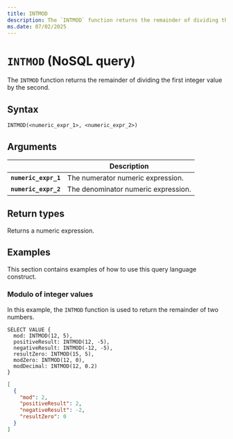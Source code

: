 ```yaml
---
title: INTMOD
description: The `INTMOD` function returns the remainder of dividing the first integer value by the second.
ms.date: 07/02/2025
---
```


# `INTMOD` (NoSQL query)

The `INTMOD` function returns the remainder of dividing the first integer value by the second.

## Syntax

```nosql
INTMOD(<numeric_expr_1>, <numeric_expr_2>)
```

## Arguments

| | Description |
| --- | --- |
| **`numeric_expr_1`** | The numerator numeric expression. |
| **`numeric_expr_2`** | The denominator numeric expression. |

## Return types

Returns a numeric expression.

## Examples

This section contains examples of how to use this query language construct.

### Modulo of integer values

In this example, the `INTMOD` function is used to return the remainder of two numbers.

```nosql
SELECT VALUE {
  mod: INTMOD(12, 5),
  positiveResult: INTMOD(12, -5),
  negativeResult: INTMOD(-12, -5),
  resultZero: INTMOD(15, 5),
  modZero: INTMOD(12, 0),
  modDecimal: INTMOD(12, 0.2)
}
```

```json
[
  {
    "mod": 2,
    "positiveResult": 2,
    "negativeResult": -2,
    "resultZero": 0
  }
]
```
